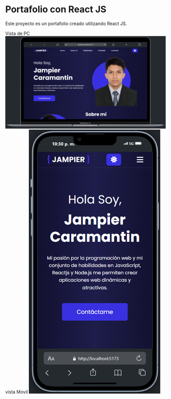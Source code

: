 # Portafolio con React JS

Este proyecto es un portafolio creado utilizando React JS.

Vista de PC 
![alt text](image-1.png)
vista Movil
![alt text](image.png)